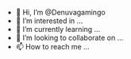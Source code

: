 - 👋 Hi, I’m @Denuvagamingo
- 👀 I’m interested in ...
- 🌱 I’m currently learning ...
- 💞️ I’m looking to collaborate on ...
- 📫 How to reach me ...

<!---
Denuvagamingo/Denuvagamingo is a ✨ special ✨ repository because its `README.md` (this file) appears on your GitHub profile.
You can click the Preview link to take a look at your changes.
--->
